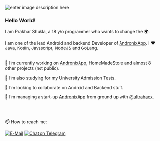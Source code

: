 ![enter image description here](https://i.ibb.co/3CxZpBq/banner.png)

### **Hello World!**
I am Prakhar Shukla, a 18 y/o programmer who wants to change the 🌍.

I am one of the lead Android and backend Developer of [AndronixApp](https://andronix.app). I ❤ Java, Kotlin, Javascript, NodeJS and GoLang.
<br></br>
<div>
  
  🔭 I’m currently working on [AndronixApp](https://andronix.app), HomeMadeStore and almost 8 other projects (not public).

  🌱 I’m also studying for my University Admission Tests.

  👯 I’m looking to collaborate on Android and Backend stuff.

  🤠 I’m managing a start-up [AndronixApp](https://andronix.app) from ground up with [@ultrahacx](https://github.com/ultrahacx).
</div>
<br></br>

📫 How to reach me:

[![E-Mail](https://img.shields.io/badge/--email?label=E-mail&logo=Gmail&style=social)](mailto:prakhar@andronix.app) [![Chat on Telegram](https://img.shields.io/badge/--telegram?label=Telegram&logo=Telegram&style=social)](https://t.me/imultrakiller)
